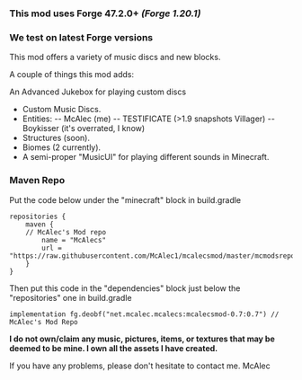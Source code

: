 ### This mod uses Forge 47.2.0+ _(Forge 1.20.1)_
### We test on latest Forge versions
This mod offers a variety of music discs and new blocks.

A couple of things this mod adds:

An Advanced Jukebox for playing custom discs
- Custom Music Discs.
- Entities:
 -- McAlec (me)
 -- TESTIFICATE (>1.9 snapshots Villager) 
 -- Boykisser (it's overrated, I know)
- Structures (soon).
- Biomes (2 currently).
- A semi-proper "MusicUI" for playing different sounds in Minecraft.



### Maven Repo

Put the code below under the "minecraft" block in build.gradle

```
repositories {
    maven {
    // McAlec's Mod repo
        name = "McAlecs"
        url = "https://raw.githubusercontent.com/McAlec1/mcalecsmod/master/mcmodsrepo/"
    }
}
```
Then put this code in the "dependencies" block just below the "repositories" one in build.gradle

```
implementation fg.deobf("net.mcalec.mcalecs:mcalecsmod-0.7:0.7") // McAlec's Mod Repo
```

**I do not own/claim any music, pictures, items, or textures that may be deemed to be mine. I own all the assets I have created.**

If you have any problems, please don't hesitate to contact me.
McAlec
